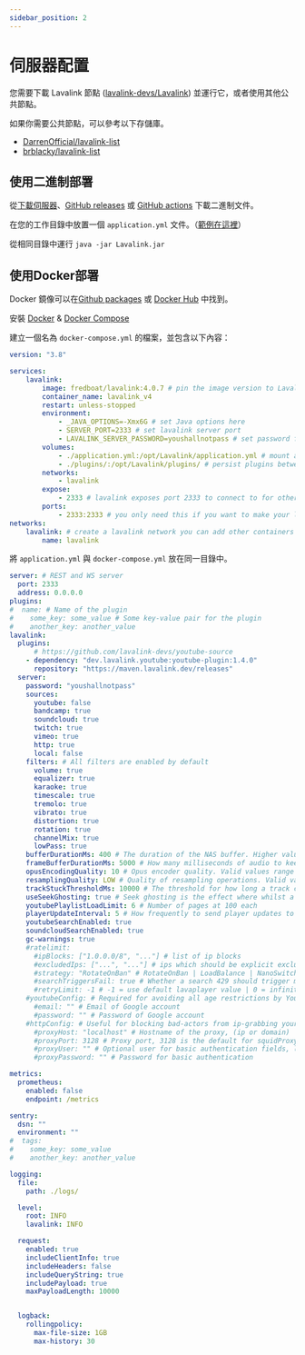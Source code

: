 ```yaml
---
sidebar_position: 2
---
```


# 伺服器配置

您需要下載 Lavalink 節點 ([lavalink-devs/Lavalink](https://github.com/lavalink-devs/Lavalink)) 並運行它，或者使用其他公共節點。  

如果你需要公共節點，可以參考以下存儲庫。  
* [DarrenOfficial/lavalink-list](https://github.com/DarrenOfficial/lavalink-list)
* [brblacky/lavalink-list](https://github.com/brblacky/lavalink-list)


## 使用二進制部署

從[下載伺服器](https://repo.arbjerg.dev/artifacts/lavalink/)、[GitHub releases](https://github.com/lavalink-devs/Lavalink/releases) 或 [GitHub actions](https://github.com/lavalink-devs/Lavalink/actions) 下載二進制文件。

在您的工作目錄中放置一個 `application.yml` 文件。（[範例在這裡](https://github.com/lavalink-devs/Lavalink/blob/master/LavalinkServer/application.yml.example)） 

從相同目錄中運行 `java -jar Lavalink.jar`  



## 使用Docker部署

Docker 鏡像可以在[Github packages](https://github.com/lavalink-devs/Lavalink/pkgs/container/lavalink) 或 [Docker Hub](https://hub.docker.com/r/fredboat/lavalink/) 中找到。  

安裝 [Docker](https://docs.docker.com/engine/install/) & [Docker Compose](https://docs.docker.com/compose/install/)  

建立一個名為 `docker-compose.yml` 的檔案，並包含以下內容：

```yml
version: "3.8"

services:
    lavalink:
        image: fredboat/lavalink:4.0.7 # pin the image version to Lavalink v4
        container_name: lavalink_v4
        restart: unless-stopped
        environment:
            - _JAVA_OPTIONS=-Xmx6G # set Java options here
            - SERVER_PORT=2333 # set lavalink server port
            - LAVALINK_SERVER_PASSWORD=youshallnotpass # set password for lavalink
        volumes:
            - ./application.yml:/opt/Lavalink/application.yml # mount application.yml from the same directory or use environment variables
            - ./plugins/:/opt/Lavalink/plugins/ # persist plugins between restarts, make sure to set the correct permissions (user: 322, group: 322)
        networks:
            - lavalink
        expose:
            - 2333 # lavalink exposes port 2333 to connect to for other containers (this is for documentation purposes only)
        ports:
            - 2333:2333 # you only need this if you want to make your lavalink accessible from outside of containers
networks:
    lavalink: # create a lavalink network you can add other containers to, to give them access to Lavalink
        name: lavalink
```

將 `application.yml` 與 `docker-compose.yml` 放在同一目錄中。

```yml
server: # REST and WS server
  port: 2333
  address: 0.0.0.0
plugins:
#  name: # Name of the plugin
#    some_key: some_value # Some key-value pair for the plugin
#    another_key: another_value
lavalink:
  plugins:
      # https://github.com/lavalink-devs/youtube-source
    - dependency: "dev.lavalink.youtube:youtube-plugin:1.4.0"
      repository: "https://maven.lavalink.dev/releases"
  server:
    password: "youshallnotpass"
    sources:
      youtube: false
      bandcamp: true
      soundcloud: true
      twitch: true
      vimeo: true
      http: true
      local: false
    filters: # All filters are enabled by default
      volume: true
      equalizer: true
      karaoke: true
      timescale: true
      tremolo: true
      vibrato: true
      distortion: true
      rotation: true
      channelMix: true
      lowPass: true
    bufferDurationMs: 400 # The duration of the NAS buffer. Higher values fare better against longer GC pauses. Duration <= 0 to disable JDA-NAS. Minimum of 40ms, lower values may introduce pauses.
    frameBufferDurationMs: 5000 # How many milliseconds of audio to keep buffered
    opusEncodingQuality: 10 # Opus encoder quality. Valid values range from 0 to 10, where 10 is best quality but is the most expensive on the CPU.
    resamplingQuality: LOW # Quality of resampling operations. Valid values are LOW, MEDIUM and HIGH, where HIGH uses the most CPU.
    trackStuckThresholdMs: 10000 # The threshold for how long a track can be stuck. A track is stuck if does not return any audio data.
    useSeekGhosting: true # Seek ghosting is the effect where whilst a seek is in progress, the audio buffer is read from until empty, or until seek is ready.
    youtubePlaylistLoadLimit: 6 # Number of pages at 100 each
    playerUpdateInterval: 5 # How frequently to send player updates to clients, in seconds
    youtubeSearchEnabled: true
    soundcloudSearchEnabled: true
    gc-warnings: true
    #ratelimit:
      #ipBlocks: ["1.0.0.0/8", "..."] # list of ip blocks
      #excludedIps: ["...", "..."] # ips which should be explicit excluded from usage by lavalink
      #strategy: "RotateOnBan" # RotateOnBan | LoadBalance | NanoSwitch | RotatingNanoSwitch
      #searchTriggersFail: true # Whether a search 429 should trigger marking the ip as failing
      #retryLimit: -1 # -1 = use default lavaplayer value | 0 = infinity | >0 = retry will happen this numbers times
    #youtubeConfig: # Required for avoiding all age restrictions by YouTube, some restricted videos still can be played without.
      #email: "" # Email of Google account
      #password: "" # Password of Google account
    #httpConfig: # Useful for blocking bad-actors from ip-grabbing your music node and attacking it, this way only the http proxy will be attacked
      #proxyHost: "localhost" # Hostname of the proxy, (ip or domain)
      #proxyPort: 3128 # Proxy port, 3128 is the default for squidProxy
      #proxyUser: "" # Optional user for basic authentication fields, leave blank if you don't use basic auth
      #proxyPassword: "" # Password for basic authentication

metrics:
  prometheus:
    enabled: false
    endpoint: /metrics

sentry:
  dsn: ""
  environment: ""
#  tags:
#    some_key: some_value
#    another_key: another_value

logging:
  file:
    path: ./logs/

  level:
    root: INFO
    lavalink: INFO

  request:
    enabled: true
    includeClientInfo: true
    includeHeaders: false
    includeQueryString: true
    includePayload: true
    maxPayloadLength: 10000


  logback:
    rollingpolicy:
      max-file-size: 1GB
      max-history: 30
```